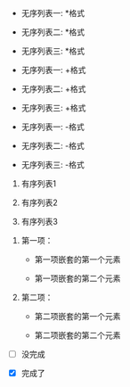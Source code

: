 <!-- 
    Markdown 支持有序列表和无序列表。
    无序列表使用星号(*)、加号(+)或是减号(-)作为列表标记，
    这些标记后面要添加一个空格，然后再填写内容。
    有序列表使用数字并加上 . 号来表示
-->

* 无序列表一: *格式

* 无序列表二: *格式

* 无序列表三: *格式

+ 无序列表一: +格式

+ 无序列表二: +格式

+ 无序列表三: +格式

- 无序列表一: -格式

- 无序列表二: -格式

- 无序列表三: -格式

1. 有序列表1

2. 有序列表2

3. 有序列表3

<!-- 列表嵌套只需在子列表中的选项前面添加两个或四个空格即可 -->

1. 第一项：

    - 第一项嵌套的第一个元素

    - 第一项嵌套的第二个元素

2. 第二项：

    - 第二项嵌套的第一个元素

    - 第二项嵌套的第二个元素

<!--
    待办事项：
        - [ ] 
    事项完成：
        - [x] 
    - 和 [ 之间有空格
    在写完 - [ ] 或者 - [x] 后加上空格再输入内容
    [x]中不能有空格
-->

- [ ] 没完成

- [x] 完成了